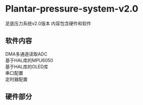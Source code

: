 # Plantar-pressure-system-v2.0
足底压力系统v2.0版本
内容包含硬件和软件
## 软件内容
DMA多通道读取ADC  
基于HAL库的MPU6050  
基于HAL库的OLED库  
串口配置  
定时器配置  
## 硬件部分
